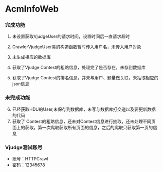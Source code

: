 # AcmInfoWeb 
### 完成功能
1. 未设置获取VjudgeUser的请求时间，设置时间后一直请求超时
2. CrawlerVjudgeUser类的构造函数暂时传入用户名，未传入用户对象
3. 未生成相应的数据库

4. 获取了Vjudge Contest的粗略信息，处理完了是否存在，未存到数据库
5. 获取了Vjudge Contest的排名信息，并未与用户、题量做关联，未抽取相应的json信息

### 未完成功能
6. 已经获取HDU的User,未保存到数据库，未写与数据库打交道以及要更新数据的代码
7. 获取了 Contest的粗略信息，还未对Contest信息进行抽取，还未处理不同页面上的获取，第一次爬取获取所有页面的信息，之后的爬取只获取第一页的信息

### Vjudge测试账号
- 账号：HTTPCrawl
- 密码：12345678